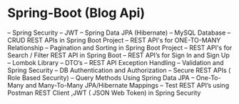 # Spring-Boot (Blog Api)

– Spring Security 
– JWT
– Spring Data JPA (Hibernate)
– MySQL Database
– CRUD REST APIs in Spring Boot Project
– REST API's for ONE-TO-MANY Relationship
– Pagination and Sorting in Spring Boot Project
– REST API's for Search / Filter REST API in Spring Boot
– REST API’s for Sign In and Sign Up
– Lombok Library
– DTO’s
– REST API Exception Handling
– Validation and Spring Security
– DB Authentication and Authorization
– Secure REST APIs ( Role Based Security)
– Query Methods Using Spring Data JPA
– One-To-Many and Many-To-Many JPA/Hibernate Mappings
– Test REST API’s using Postman REST Client ,JWT ( JSON Web Token) in Spring Security
